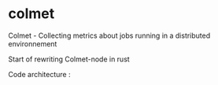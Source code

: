 # colmet
Colmet - Collecting metrics about jobs running in a distributed environnement

Start of rewriting Colmet-node in rust

Code architecture :


